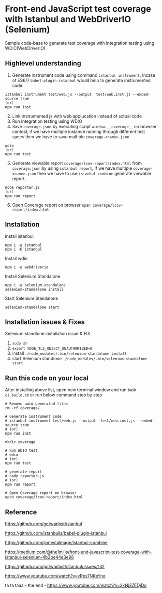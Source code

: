 # Front-end JavaScript test coverage with Istanbul and WebDriverIO (Selenium)

Sample code-base to generate test coverage with integration testing using WDIO(WebDriverIO)

## Highlevel understanding

1. Generate instrument code using command:`istanbul instrument`, incase of ES6/7 `babel-plugin-istanbul` would help to generate instrumented code. 

```
istanbul instrument test/web.js --output  test/web.inst.js --embed-source true
(or)
npm run inst
```

2. Link instrumented js with web applucation instead of actual code
3. Run integration testing using WDIO 
4. Save `coverage.json` by executing script `window.__coverage__` on browser contest, if we have multiple instance running through different test specs then we have to save multiple `coverage-<name>.json`

```
wdio
(or)
npm run test
```
5. Generate viewable report `coverage/lcov-report/index.html` from `coverage.json` by using `istanbul report`, if we have multiple `coverage-<name>.json` then we have to use `istanbul-combine` generate viewable report.
```
node reporter.js
(or)
npm run report
```
6. Open Coverage report on browser `open coverage/lcov-report/index.html`




## Installation

install istanbul
```
npm i -g istanbul
npm i -D istanbul
```

Install wdio
```
npm i -g webdriverio
```

Install Selenium Standalone
```
npm i -g selenium-standalone
selenium-standalone install
```

Start Selenium Standalone
```
selenium-standalone start
```
## Installation issues & Fixes

Selenium standlone installation issue & FIX
1. `sudo sh` 
2. `export NODE_TLS_REJECT_UNAUTHORIZED=0` 
3. install `./node_modules/.bin/selenium-standalone install`
4. start Selenium standlone `./node_modules/.bin/selenium-standalone start`


## Run this code on your local
After installing above list, open new terminal window and run `bash ci_build.sh` or run below command step by step

```
# Remove auto generated files
rm -rf coverage/

# Generate instrument code
# istanbul instrument test/web.js --output  test/web.inst.js --embed-source true
# (or)
npm run inst

mkdir coverage

# Run WDIO test 
# wdio
# (or)
npm run test

# generate report 
# node reporter.js
# (or)
npm run report

# Open Coverage report on browser
open coverage/lcov-report/index.html 
```

## Reference

https://github.com/gotwarlost/istanbul

https://github.com/istanbuljs/babel-plugin-istanbul

https://github.com/jamestalmage/istanbul-combine

https://medium.com/@the1mills/front-end-javascript-test-coverage-with-istanbul-selenium-4b2be44e3e98

https://github.com/gotwarlost/istanbul/issues/132

https://www.youtube.com/watch?v=vPes7NKeYno


ta ta taaa - the end - https://www.youtube.com/watch?v=2xNj3ZFDjDo
